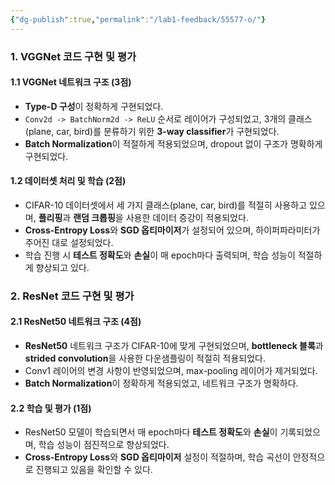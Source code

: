 ```yaml
---
{"dg-publish":true,"permalink":"/lab1-feedback/55577-o/"}
---
```


### 1. VGGNet 코드 구현 및 평가
#### 1.1 VGGNet 네트워크 구조 (3점)
- **Type-D 구성**이 정확하게 구현되었다.
- `Conv2d -> BatchNorm2d -> ReLU` 순서로 레이어가 구성되었고, 3개의 클래스(plane, car, bird)를 분류하기 위한 **3-way classifier**가 구현되었다.
- **Batch Normalization**이 적절하게 적용되었으며, dropout 없이 구조가 명확하게 구현되었다.

#### 1.2 데이터셋 처리 및 학습 (2점)
- CIFAR-10 데이터셋에서 세 가지 클래스(plane, car, bird)를 적절히 사용하고 있으며, **플리핑**과 **랜덤 크롭핑**을 사용한 데이터 증강이 적용되었다.
- **Cross-Entropy Loss**와 **SGD 옵티마이저**가 설정되어 있으며, 하이퍼파라미터가 주어진 대로 설정되었다.
- 학습 진행 시 **테스트 정확도**와 **손실**이 매 epoch마다 출력되며, 학습 성능이 적절하게 향상되고 있다.

### 2. ResNet 코드 구현 및 평가
#### 2.1 ResNet50 네트워크 구조 (4점)
- **ResNet50** 네트워크 구조가 CIFAR-10에 맞게 구현되었으며, **bottleneck 블록**과 **strided convolution**을 사용한 다운샘플링이 적절히 적용되었다.
- Conv1 레이어의 변경 사항이 반영되었으며, max-pooling 레이어가 제거되었다.
- **Batch Normalization**이 정확하게 적용되었고, 네트워크 구조가 명확하다.

#### 2.2 학습 및 평가 (1점)
- ResNet50 모델이 학습되면서 매 epoch마다 **테스트 정확도**와 **손실**이 기록되었으며, 학습 성능이 점진적으로 향상되었다.
- **Cross-Entropy Loss**와 **SGD 옵티마이저** 설정이 적절하며, 학습 곡선이 안정적으로 진행되고 있음을 확인할 수 있다.